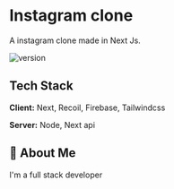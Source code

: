 # Instagram clone

A instagram clone made in Next Js.

![version](https://img.shields.io/badge/Version-v1.0.0-blue)

## Tech Stack

**Client:** Next, Recoil, Firebase, Tailwindcss

**Server:** Node, Next api

## 🚀 About Me

I'm a full stack developer
